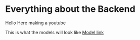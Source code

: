 
# Everything about the Backend
Hello
Here making a youtube

This is what the models will look like  [Model link](https://app.eraser.io/workspace/YtPqZ1VogxGy1jzIDkzj)
